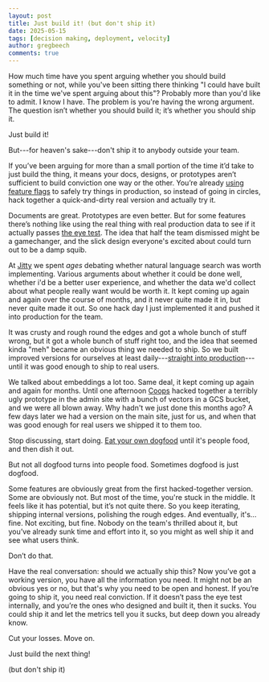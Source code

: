 ```yaml
---
layout: post
title: Just build it! (but don't ship it)
date: 2025-05-15
tags: [decision making, deployment, velocity]
author: gregbeech
comments: true
---
```


How much time have you spent arguing whether you should build something or not, while you've been sitting there thinking "I could have built it in the time we've spent arguing about this"? Probably more than you'd like to admit. I know I have. The problem is you're having the wrong argument. The question isn’t whether you should build it; it’s whether you should ship it.

Just build it!

But---for heaven's sake---don't ship it to anybody outside your team.

If you’ve been arguing for more than a small portion of the time it’d take to just build the thing, it means your docs, designs, or prototypes aren’t sufficient to build conviction one way or the other. You’re already [using feature flags](/2020/11/02/feature-flags/) to safely try things in production, so instead of going in circles, hack together a quick-and-dirty real version and actually try it.

Documents are great. Prototypes are even better. But for some features there’s nothing like using the real thing with real production data to see if it actually passes [the eye test](https://bleacherreport.com/articles/144924-the-eye-test). The idea that half the team dismissed might be a gamechanger, and the slick design everyone's excited about could turn out to be a damp squib.

At [Jitty](https://jitty.com/) we spent _ages_ debating whether natural language search was worth implementing. Various arguments about whether it could be done well, whether i'd be a better user experience, and whether the data we'd collect about what people really want would be worth it. It kept coming up again and again over the course of months, and it never quite made it in, but never quite made it out. So one hack day I just implemented it and pushed it into production for the team.

It was crusty and rough round the edges and got a whole bunch of stuff wrong, but it got a whole bunch of stuff right too, and the idea that seemed kinda "meh" became an obvious thing we needed to ship. So we built improved versions for ourselves at least daily---[straight into production](/2024/12/22/exit-staging-left/)---until it was good enough to ship to real users.

We talked about embeddings a lot too. Same deal, it kept coming up again and again for months. Until one afternoon [Coops](https://coops.dev/) hacked together a terribly ugly prototype in the admin site with a bunch of vectors in a GCS bucket, and we were all blown away. Why hadn't we just done this months ago? A few days later we had a version on the main site, just for us, and when that was good enough for real users we shipped it to them too.

Stop discussing, start doing. [Eat your own dogfood](https://en.wikipedia.org/wiki/Eating_your_own_dog_food) until it's people food, and then dish it out.

But not all dogfood turns into people food. Sometimes dogfood is just dogfood.

Some features are obviously great from the first hacked-together version. Some are obviously not. But most of the time, you're stuck in the middle. It feels like it has potential, but it’s not quite there. So you keep iterating, shipping internal versions, polishing the rough edges. And eventually, it's... fine. Not exciting, but fine. Nobody on the team's thrilled about it, but you’ve already sunk time and effort into it, so you might as well ship it and see what users think.

Don’t do that.

Have the real conversation: should we actually ship this? Now you’ve got a working version, you have all the information you need. It might not be an obvious yes or no, but that's why you need to be open and honest. If you’re going to ship it, you need real conviction. If it doesn’t pass the eye test internally, and you’re the ones who designed and built it, then it sucks. You could ship it and let the metrics tell you it sucks, but deep down you already know.

Cut your losses. Move on.

Just build the next thing!

(but don't ship it)

